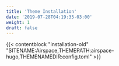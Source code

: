 ```yaml
---
title: 'Theme Installation'
date: '2019-07-28T04:19:35-03:00'
weight: 1
draft: false
---
```


{{< contentblock "installation-old" "SITENAME:Airspace,THEMEPATH:airspace-hugo,THEMENAMEDIR:config.toml" >}}
